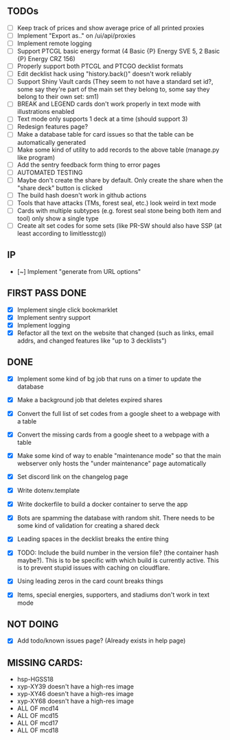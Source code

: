 ## TODOs

- [ ] Keep track of prices and show average price of all printed proxies
- [ ] Implement "Export as.." on /ui/api/proxies
- [ ] Implement remote logging
- [ ] Support PTCGL basic energy format (4 Basic {P} Energy SVE 5, 2 Basic {P} Energy CRZ 156)
- [ ] Properly support both PTCGL and PTCGO decklist formats
- [ ] Edit decklist hack using "history.back()" doesn't work reliably
- [ ] Support Shiny Vault cards (They seem to not have a standard set id?, some say they're part of the main set they
  belong to, some say they belong to their own set: sm1)
- [ ] BREAK and LEGEND cards don't work properly in text mode with illustrations enabled
- [ ] Text mode only supports 1 deck at a time (should support 3)
- [ ] Redesign features page?
- [ ] Make a database table for card issues so that the table can be automatically generated
- [ ] Make some kind of utility to add records to the above table (manage.py like program)
- [ ] Add the sentry feedback form thing to error pages
- [ ] AUTOMATED TESTING
- [ ] Maybe don't create the share by default. Only create the share when the "share deck" button is clicked
- [ ] The build hash doesn't work in github actions
- [ ] Tools that have attacks (TMs, forest seal, etc.) look weird in text mode
- [ ] Cards with multiple subtypes (e.g. forest seal stone being both item and tool) only show a single type
- [ ] Create alt set codes for some sets (like PR-SW should also have SSP (at least according to limitlesstcg))

## IP

- [~] Implement "generate from URL options"

## FIRST PASS DONE

- [X] Implement single click bookmarklet
- [X] Implement sentry support
- [X] Implement logging
- [X] Refactor all the text on the website that changed (such as links, email addrs, and changed features like "up to
  3 decklists")

## DONE

- [X] Implement some kind of bg job that runs on a timer to update the database
- [X] Make a background job that deletes expired shares
- [X] Convert the full list of set codes from a google sheet to a webpage with a table
- [X] Convert the missing cards from a google sheet to a webpage with a table
- [X] Make some kind of way to enable "maintenance mode" so that the main webserver only hosts the "under maintenance"
  page automatically
- [X] Set discord link on the changelog page
- [X] Write dotenv.template
- [X] Write dockerfile to build a docker container to serve the app
- [X] Bots are spamming the database with random shit. There needs to be some kind of validation for creating a shared
  deck
- [X] Leading spaces in the decklist breaks the entire thing
- [X] TODO: Include the build number in the version file? (the container hash maybe?). This is to be specific with which
  build is currently active. This is to prevent stupid issues with caching on cloudflare.
- [X] Using leading zeros in the card count breaks things
- [X] Items, special energies, supporters, and stadiums don't work in text mode


## NOT DOING

- [X] Add todo/known issues page? (Already exists in help page)

## MISSING CARDS:

- hsp-HGSS18
- xyp-XY39 doesn't have a high-res image
- xyp-XY46 doesn't have a high-res image
- xyp-XY68 doesn't have a high-res image
- ALL OF mcd14
- ALL OF mcd15
- ALL OF mcd17
- ALL OF mcd18

